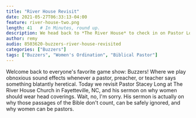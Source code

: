 ```yaml
---
title: "River House Revisit"
date: 2021-05-27T06:33:13-04:00
feature: river-house-two.png
length: 41   # In Minutes, round up.
description: We head back to *The River House* to check in on Pastor Long.
author: remy
audio: 8503620-buzzers-river-house-revisited
categories: ["Buzzers"]
tags: ["Buzzers", "Women's Ordination", "Biblical Pastor"]
---
```


<div id="buzzsprout-player-8503620"></div>
<script src="https://www.buzzsprout.com/1772200/8503620-buzzers-river-house-revisited.js?container_id=buzzsprout-player-8503620&player=small" async type="text/javascript" charset="utf-8"></script>

Welcome back to everyone's favorite game show: Buzzers! Where we play obnoxious sound effects whenever a pastor, preacher, or teacher says something blatantly heretical. Today we revisit Pastor Stacey Long at The River House Church in Fayetteville, NC, and his sermon on why women should wear head coverings. Wait, no, I'm sorry. His sermon is actually on why those passages of the Bible don't count, can be safely ignored, and why women can be pastors.